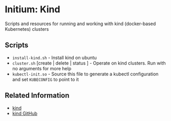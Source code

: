 # Initium: Kind
Scripts and resources for running and working with kind (docker-based Kubernetes) clusters

## Scripts
   * `install-kind.sh` - Install kind on ubuntu
   * `cluster.sh` [create | delete | status ] - Operate on kind clusters. Run with no arguments for more help
   * `kubectl-init.so` - Source this file to generate a kubectl configuration and set `KUBECONFIG` to point to it
   
## Related Information
   * [kind](https://kind.sigs.k8s.io/)
   * [kind GitHub](https://github.com/kubernetes-sigs/kind)